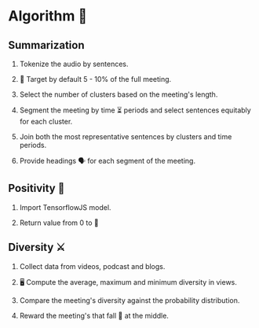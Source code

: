 # Algorithm 🐲

## Summarization

1. Tokenize the audio by sentences.

2. 🎯 Target by default 5 - 10% of the full meeting.

3. Select the number of clusters based on the meeting's length.

4. Segment the meeting by time ⏳ periods and select sentences equitably for each cluster.

5. Join both the most representative sentences by clusters and time periods.

6. Provide headings 🗣️ for each segment of the meeting.


## Positivity 📯

1. Import TensorflowJS model.

2. Return value from 0 to 💯


## Diversity ⚔️

1. Collect data from videos, podcast and blogs.

2. 🖥️ Compute the average, maximum and minimum diversity in views.

3. Compare the meeting's diversity against the probability distribution.

4. Reward the meeting's that fall 🥮 at the middle.

